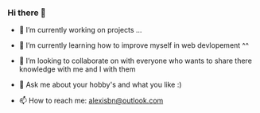 ### Hi there 👋


- 🔭 I’m currently working on projects ...

- 🌱 I’m currently learning how to improve myself in web devlopement ^^

- 👯 I’m looking to collaborate on with everyone who wants to share there knowledge with me and I with them

- 💬 Ask me about your hobby's and what you like :)

- 📫 How to reach me: alexisbn@outlook.com
